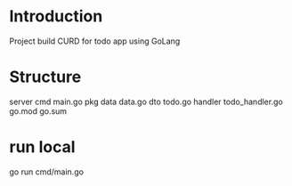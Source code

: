 # Introduction
Project build CURD for todo app using GoLang

# Structure
server
  cmd
    main.go
  pkg
    data
      data.go
    dto
      todo.go
    handler
      todo_handler.go
  go.mod
  go.sum

# run local
go run cmd/main.go

